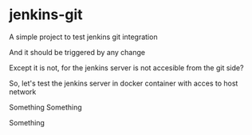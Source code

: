 # jenkins-git

A simple project to test jenkins git integration

And it should be triggered by any change

Except it is not, for the jenkins server is not accesible from the git side?

So, let's test the jenkins server in docker container with acces to host network

Something Something

Something
